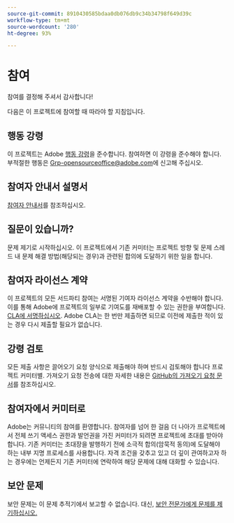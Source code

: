 ```yaml
---
source-git-commit: 8910430585bdaa0db076db9c34b34798f649d39c
workflow-type: tm+mt
source-wordcount: '280'
ht-degree: 93%

---
```

# 참여

참여를 결정해 주셔서 감사합니다!

다음은 이 프로젝트에 참여할 때 따라야 할 지침입니다.

## 행동 강령

이 프로젝트는 Adobe [행동 강령](code-of-conduct.md)을 준수합니다. 참여하면 이 강령을 준수해야 합니다. 부적절한 행동은
[Grp-opensourceoffice@adobe.com](mailto:Grp-opensourceoffice@adobe.com)에 신고해 주십시오.

## 참여자 안내서 설명서

[참여자 안내서](https://experienceleague.adobe.com/docs/contributor/contributor-guide/introduction.html?lang=ko)를 참조하십시오.

## 질문이 있습니까?

문제 제기로 시작하십시오. 이 프로젝트에서 기존 커미터는
프로젝트 방향 및 문제 스레드 내 문제 해결 방법(해당되는 경우)과 관련된
합의에 도달하기 위한 일을 합니다.

## 참여자 라이선스 계약

이 프로젝트의 모든 서드파티 참여는 서명된 기여자 라이선스 계약을
수반해야 합니다. 이를 통해 Adobe에 프로젝트의 일부로 기여도를 재배포할 수 있는 권한을 부여합니다. [CLA에 서명하십시오](https://opensource.adobe.com/cla.html). Adobe CLA는 
한 번만 제출하면 되므로 이전에 제출한 적이 있는 경우 
다시 제출할 필요가 없습니다.

## 강령 검토

모든 제출 사항은 끌어오기 요청 양식으로 제출해야 하며 반드시 검토해야 합니다
프로젝트 커미터별. 가져오기 요청 전송에 대한 자세한 내용은 [GitHub의 가져오기 요청 문서](https://help.github.com/articles/about-pull-requests)를 참조하십시오.

<!--
Lastly, please follow the [pull request template](PULL_REQUEST_TEMPLATE.md) when
submitting a pull request!
-->

## 참여자에서 커미터로

Adobe는 커뮤니티의 참여를 환영합니다. 참여자를 넘어 한 걸음 더 나아가
프로젝트에서 전체 쓰기 액세스 권한과 발언권을 가진 커미터가 되려면
프로젝트에 초대를 받아야 합니다. 기존 커미터는 초대장을 발행하기 전에
소극적 합의(암묵적 동의)에 도달해야 하는 내부 지명 프로세스를
사용합니다. 자격 조건을 갖추고 있고 더 깊이 관여하고자 하는 경우에는 
언제든지 기존 커미터에 연락하여 해당 문제에 대해 대화할 수 있습니다.

## 보안 문제

보안 문제는 이 문제 추적기에서 보고할 수 없습니다. 대신, [보안 전문가에게 문제를 제기하십시오.](https://helpx.adobe.com/ko/security/alertus.html)
